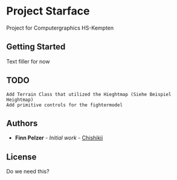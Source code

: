 # Project Starface

Project for Computergraphics HS-Kempten

## Getting Started

Text filler for now

## TODO
```
Add Terrain Class that utilized the Hieghtmap (Siehe Beispiel Heightmap)
Add primitive controls for the fightermodel
```
## Authors

* **Finn Pelzer** - *Initial work* - [Chishikii](https://github.com/chishikii)

## License

Do we need this?
